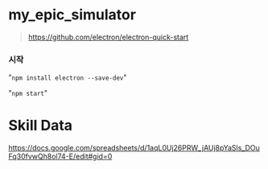 # my_epic_simulator
>https://github.com/electron/electron-quick-start

### 시작  
"` npm install electron --save-dev `"

"` npm start `"

# Skill Data  
https://docs.google.com/spreadsheets/d/1aqL0Uj26PRW_jAUj8pYaSls_DOuFq30fvwQh8ol74-E/edit#gid=0